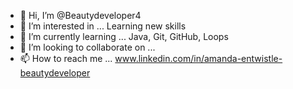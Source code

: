 - 👋 Hi, I’m @Beautydeveloper4
- 👀 I’m interested in ... Learning new skills
- 🌱 I’m currently learning ... Java, Git, GitHub, Loops
- 💞️ I’m looking to collaborate on ... 
- 📫 How to reach me ...  www.linkedin.com/in/amanda-entwistle-beautydeveloper


<!---
Beautydeveloper4/Beautydeveloper4 is a ✨ special ✨ repository because its `README.md` (this file) appears on your GitHub profile.
You can click the Preview link to take a look at your changes.
--->
